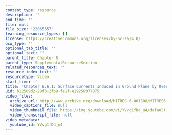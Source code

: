 ```yaml
---
content_type: resource
description: ''
end_time: ''
file: null
file_size: '22065357'
learning_resource_types: []
license: https://creativecommons.org/licenses/by-nc-sa/4.0/
ocw_type: ''
optional_tab_title: ''
optional_text: ''
parent_title: Chapter 8
parent_type: SupplementalResourceSection
related_resources_text: ''
resource_index_text: ''
resourcetype: Video
start_time: ''
title: 'Chapter 8.6.1: Surface Currents Induced in Ground Plane by Overhead Conductor'
uid: b12509d2-28f3-2fb9-fe2f-e29258977075
video_files:
  archive_url: http://www.archive.org/download/MITRES.6-001S08/MITRES6_001S08_8-6-1_300k.mp4
  video_captions_file: null
  video_thumbnail_file: https://img.youtube.com/vi/YVvg1fDd_u4/default.jpg
  video_transcript_file: null
video_metadata:
  youtube_id: YVvg1fDd_u4
---
```

